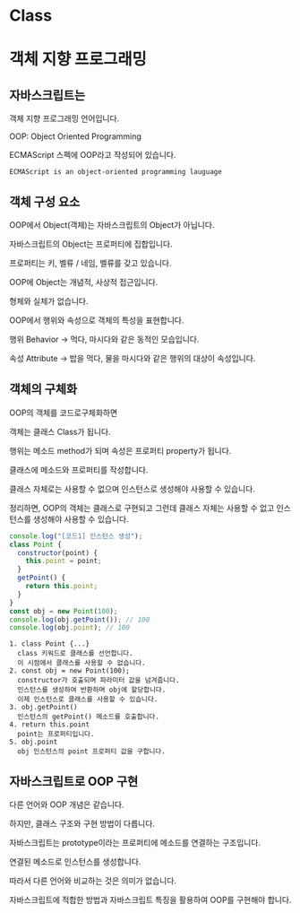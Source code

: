 # Class

# 객체 지향 프로그래밍

## 자바스크립트는

객체 지향 프로그래밍 언어입니다.

OOP: Object Oriented Programming

ECMAScript 스펙에 OOP라고 작성되어 있습니다.

`ECMAScript is an object-oriented programming lauguage`

## 객체 구성 요소

OOP에서 Object(객체)는 자바스크립트의 Object가 아닙니다.

자바스크립트의 Object는 프로퍼티에 집합입니다.

프로퍼티는 키, 벨류 / 네임, 벨류를 갖고 있습니다.

OOP에 Object는 개념적, 사상적 접근입니다.

형체와 실체가 없습니다.

OOP에서 행위와 속성으로 객체의 특성을 표현합니다.

행위 Behavior -> 먹다, 마시다와 같은 동적인 모습입니다.

속성 Attribute -> 밥을 먹다, 물을 마시다와 같은 행위의 대상이 속성입니다.

## 객체의 구체화

OOP의 객체를 코드로구체화하면

객체는 클래스 Class가 됩니다.

행위는 메소드 method가 되며 속성은 프로퍼티 property가 됩니다.

클래스에 메소드와 프로퍼티를 작성합니다.

클래스 자체로는 사용할 수 없으며 인스턴스로 생성해야 사용할 수 있습니다.

정리하면, OOP의 객체는 클래스로 구현되고 그런데 클래스 자체는 사용할 수 없고 인스턴스를 생성해야 사용할 수 있습니다.

```js
console.log("[코드1] 인스턴스 생성");
class Point {
  constructor(point) {
    this.point = point;
  }
  getPoint() {
    return this.point;
  }
}
const obj = new Point(100);
console.log(obj.getPoint()); // 100
console.log(obj.point); // 100
```

    1. class Point {...}
      class 키워드로 클래스를 선언합니다.
      이 시점에서 클래스를 사용할 수 없습니다.
    2. const obj = new Point(100);
      constructor가 호출되며 파라미터 값을 넘겨줍니다.
      인스턴스를 생성하여 반환하며 obj에 할당합니다.
      이제 인스턴스로 클래스를 사용할 수 있습니다.
    3. obj.getPoint()
      인스턴스의 getPoint() 메소드를 호출합니다.
    4. return this.point
      point는 프로퍼티입니다.
    5. obj.point
      obj 인스턴스의 point 프로퍼티 값을 구합니다.

## 자바스크립트로 OOP 구현

다른 언어와 OOP 개념은 같습니다.

하지만, 클래스 구조와 구현 방법이 다릅니다.

자바스크립트는 prototype이라는 프로퍼티에 메소드를 연결하는 구조입니다.

연결된 메소드로 인스턴스를 생성합니다.

따라서 다른 언어와 비교하는 것은 의미가 없습니다.

자바스크립트에 적합한 방법과 자바스크립트 특징을 활용하여 OOP를 구현해야 합니다.
